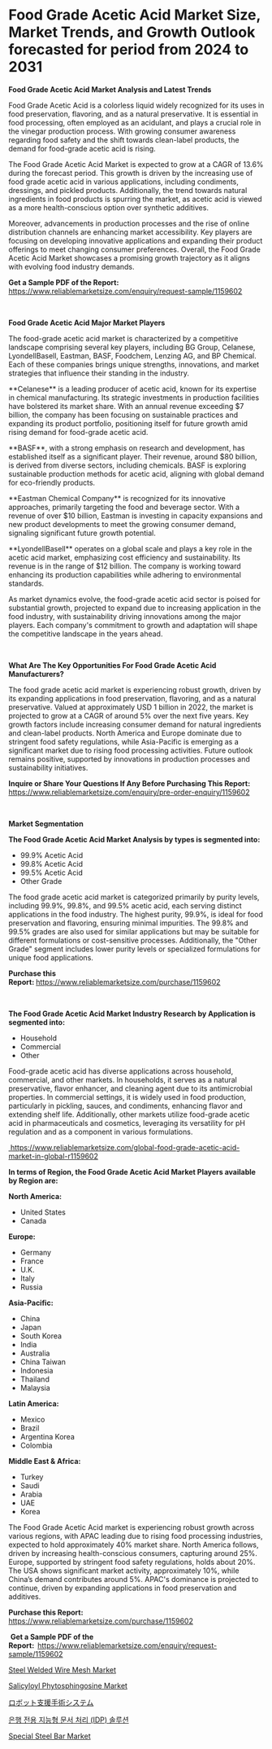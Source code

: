 <p><h1>Food Grade Acetic Acid Market Size, Market Trends, and Growth Outlook forecasted for period from 2024 to 2031</h1></p><p><strong>Food Grade Acetic Acid Market Analysis and Latest Trends</strong></p>
<p><p>Food Grade Acetic Acid is a colorless liquid widely recognized for its uses in food preservation, flavoring, and as a natural preservative. It is essential in food processing, often employed as an acidulant, and plays a crucial role in the vinegar production process. With growing consumer awareness regarding food safety and the shift towards clean-label products, the demand for food-grade acetic acid is rising.</p><p>The Food Grade Acetic Acid Market is expected to grow at a CAGR of 13.6% during the forecast period. This growth is driven by the increasing use of food grade acetic acid in various applications, including condiments, dressings, and pickled products. Additionally, the trend towards natural ingredients in food products is spurring the market, as acetic acid is viewed as a more health-conscious option over synthetic additives.</p><p>Moreover, advancements in production processes and the rise of online distribution channels are enhancing market accessibility. Key players are focusing on developing innovative applications and expanding their product offerings to meet changing consumer preferences. Overall, the Food Grade Acetic Acid Market showcases a promising growth trajectory as it aligns with evolving food industry demands.</p></p>
<p><strong>Get a Sample PDF of the Report:&nbsp;</strong> <a href="https://www.reliablemarketsize.com/enquiry/request-sample/1159602">https://www.reliablemarketsize.com/enquiry/request-sample/1159602</a></p>
<p>&nbsp;</p>
<p><strong>Food Grade Acetic Acid Major Market Players</strong></p>
<p><p>The food-grade acetic acid market is characterized by a competitive landscape comprising several key players, including BG Group, Celanese, LyondellBasell, Eastman, BASF, Foodchem, Lenzing AG, and BP Chemical. Each of these companies brings unique strengths, innovations, and market strategies that influence their standing in the industry.</p><p>**Celanese** is a leading producer of acetic acid, known for its expertise in chemical manufacturing. Its strategic investments in production facilities have bolstered its market share. With an annual revenue exceeding $7 billion, the company has been focusing on sustainable practices and expanding its product portfolio, positioning itself for future growth amid rising demand for food-grade acetic acid.</p><p>**BASF**, with a strong emphasis on research and development, has established itself as a significant player. Their revenue, around $80 billion, is derived from diverse sectors, including chemicals. BASF is exploring sustainable production methods for acetic acid, aligning with global demand for eco-friendly products.</p><p>**Eastman Chemical Company** is recognized for its innovative approaches, primarily targeting the food and beverage sector. With a revenue of over $10 billion, Eastman is investing in capacity expansions and new product developments to meet the growing consumer demand, signaling significant future growth potential.</p><p>**LyondellBasell** operates on a global scale and plays a key role in the acetic acid market, emphasizing cost efficiency and sustainability. Its revenue is in the range of $12 billion. The company is working toward enhancing its production capabilities while adhering to environmental standards.</p><p>As market dynamics evolve, the food-grade acetic acid sector is poised for substantial growth, projected to expand due to increasing application in the food industry, with sustainability driving innovations among the major players. Each company's commitment to growth and adaptation will shape the competitive landscape in the years ahead.</p></p>
<p>&nbsp;</p>
<p><strong>What Are The Key Opportunities For Food Grade Acetic Acid Manufacturers?</strong></p>
<p><p>The food grade acetic acid market is experiencing robust growth, driven by its expanding applications in food preservation, flavoring, and as a natural preservative. Valued at approximately USD 1 billion in 2022, the market is projected to grow at a CAGR of around 5% over the next five years. Key growth factors include increasing consumer demand for natural ingredients and clean-label products. North America and Europe dominate due to stringent food safety regulations, while Asia-Pacific is emerging as a significant market due to rising food processing activities. Future outlook remains positive, supported by innovations in production processes and sustainability initiatives.</p></p>
<p><strong>Inquire or Share Your Questions If Any Before Purchasing This Report:</strong> <a href="https://www.reliablemarketsize.com/enquiry/pre-order-enquiry/1159602">https://www.reliablemarketsize.com/enquiry/pre-order-enquiry/1159602</a></p>
<p>&nbsp;</p>
<p><strong>Market Segmentation</strong></p>
<p><strong>The Food Grade Acetic Acid Market Analysis by types is segmented into:</strong></p>
<p><ul><li>99.9% Acetic Acid</li><li>99.8% Acetic Acid</li><li>99.5% Acetic Acid</li><li>Other Grade</li></ul></p>
<p><p>The food grade acetic acid market is categorized primarily by purity levels, including 99.9%, 99.8%, and 99.5% acetic acid, each serving distinct applications in the food industry. The highest purity, 99.9%, is ideal for food preservation and flavoring, ensuring minimal impurities. The 99.8% and 99.5% grades are also used for similar applications but may be suitable for different formulations or cost-sensitive processes. Additionally, the "Other Grade" segment includes lower purity levels or specialized formulations for unique food applications.</p></p>
<p><strong>Purchase this Report:&nbsp;</strong><a href="https://www.reliablemarketsize.com/purchase/1159602">https://www.reliablemarketsize.com/purchase/1159602</a></p>
<p>&nbsp;</p>
<p><strong>The Food Grade Acetic Acid Market Industry Research by Application is segmented into:</strong></p>
<p><ul><li>Household</li><li>Commercial</li><li>Other</li></ul></p>
<p><p>Food-grade acetic acid has diverse applications across household, commercial, and other markets. In households, it serves as a natural preservative, flavor enhancer, and cleaning agent due to its antimicrobial properties. In commercial settings, it is widely used in food production, particularly in pickling, sauces, and condiments, enhancing flavor and extending shelf life. Additionally, other markets utilize food-grade acetic acid in pharmaceuticals and cosmetics, leveraging its versatility for pH regulation and as a component in various formulations.</p></p>
<p><a href="https://www.reliablemarketsize.com/global-food-grade-acetic-acid-market-in-global-r1159602">&nbsp;https://www.reliablemarketsize.com/global-food-grade-acetic-acid-market-in-global-r1159602</a></p>
<p><strong>In terms of Region, the Food Grade Acetic Acid Market Players available by Region are:</strong></p>
<p>
    <p> <strong> North America: </strong>
        <ul>
            <li>United States</li>
            <li>Canada</li>
        </ul>
        </p> 
    <p> <strong> Europe: </strong>
        <ul>
            <li>Germany</li>
            <li>France</li>
            <li>U.K.</li>
            <li>Italy</li>
            <li>Russia</li>
        </ul>
        </p> 
    <p> <strong> Asia-Pacific: </strong>
        <ul>
            <li>China</li>
            <li>Japan</li>
            <li>South Korea</li>
            <li>India</li>
            <li>Australia</li>
            <li>China Taiwan</li>
            <li>Indonesia</li>
            <li>Thailand</li>
            <li>Malaysia</li>
        </ul>
        </p> 
    <p> <strong> Latin America: </strong>
        <ul>
            <li>Mexico</li>
            <li>Brazil</li>
            <li>Argentina Korea</li>
            <li>Colombia</li>
        </ul>
        </p> 
    <p> <strong> Middle East & Africa: </strong>
        <ul>
            <li>Turkey</li>
            <li>Saudi</li>
            <li>Arabia</li>
            <li>UAE</li>
            <li>Korea</li>
        </ul>
    </p>
    </p>
<p><p>The Food Grade Acetic Acid market is experiencing robust growth across various regions, with APAC leading due to rising food processing industries, expected to hold approximately 40% market share. North America follows, driven by increasing health-conscious consumers, capturing around 25%. Europe, supported by stringent food safety regulations, holds about 20%. The USA shows significant market activity, approximately 10%, while China’s demand contributes around 5%. APAC's dominance is projected to continue, driven by expanding applications in food preservation and additives.</p></p>
<p><strong>Purchase this Report: </strong><a href="https://www.reliablemarketsize.com/purchase/1159602">https://www.reliablemarketsize.com/purchase/1159602</a></p>
<p>&nbsp;<strong>Get a Sample PDF of the Report:&nbsp;&nbsp;</strong><a href="https://www.reliablemarketsize.com/enquiry/request-sample/1159602">https://www.reliablemarketsize.com/enquiry/request-sample/1159602</a></p>
<p><strong></strong></p>
<p><p><a href="https://issuu.com/reportprime-2/docs/steel-welded-wire-mesh-market-size-_751a1776e8a58b">Steel Welded Wire Mesh Market</a></p><p><a href="https://www.linkedin.com/pulse/salicyloyl-phytosphingosine-market-outlook-forecast-from-32jbf?trackingId=QUTqG%2FT%2FRg6u3g2TXU7s9g%3D%3D">Salicyloyl Phytosphingosine Market</a></p><p><a href="https://medium.com/@durgin521/robotic-assisted-surgical-system-market-%E3%81%AE%E3%82%B0%E3%83%AD%E3%83%BC%E3%83%90%E3%83%AB%E5%B8%82%E5%A0%B4%E6%A6%82%E8%A6%81%E3%81%AF-%E4%B8%96%E7%95%8C%E3%81%8A%E3%82%88%E3%81%B3%E4%B8%BB%E8%A6%81%E5%B8%82%E5%A0%B4%E3%81%AB%E3%81%8A%E3%81%91%E3%82%8B%E6%A5%AD%E7%95%8C%E3%81%AB%E5%BD%B1%E9%9F%BF%E3%82%92%E4%B8%8E%E3%81%88%E3%82%8B%E4%B8%BB%E8%A6%81%E3%81%AA%E3%83%88%E3%83%AC%E3%83%B3%E3%83%89%E3%81%AB%E3%81%A4%E3%81%84%E3%81%A6-%E7%8B%AC%E8%87%AA%E3%81%AE%E8%A6%96%E7%82%B9%E3%82%92%E6%8F%90%E4%BE%9B%E3%81%97%E3%81%BE%E3%81%99-10bcd86b5f78">ロボット支援手術システム</a></p><p><a href="https://medium.com/@chloeconn27/banking-specific-intelligent-document-processing-idp-solutions-market-%EC%9D%98-%EA%B8%80%EB%A1%9C%EB%B2%8C-%EC%8B%9C%EC%9E%A5-%EA%B0%9C%EC%9A%94%EB%8A%94-%EC%A0%84-%EC%84%B8%EA%B3%84-%EB%B0%8F-%EC%A3%BC%EC%9A%94-0514c62d90cd">은행 전용 지능형 문서 처리 (IDP) 솔루션</a></p><p><a href="https://www.linkedin.com/pulse/how-regional-markets-adapting-special-steel-bar-market-innovations-jvqlc?trackingId=5RjPJJ6IQhuQf3XUD0b%2Bzw%3D%3D">Special Steel Bar Market</a></p></p>